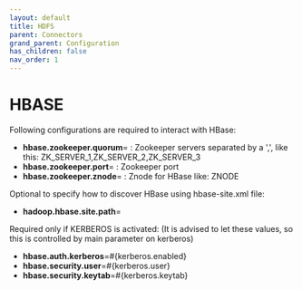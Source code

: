 ```yaml
---
layout: default
title: HDFS
parent: Connectors
grand_parent: Configuration
has_children: false
nav_order: 1
---
```


# HBASE

Following configurations are required to interact with HBase:

- **hbase.zookeeper.quorum**= : Zookeeper servers separated by a ',', like this: ZK_SERVER_1,ZK_SERVER_2,ZK_SERVER_3
- **hbase.zookeeper.port**= : Zookeeper port
- **hbase.zookeeper.znode**= : Znode for HBase like: ZNODE

Optional to specify how to discover HBase using hbase-site.xml file:

- **hadoop.hbase.site.path**=

Required only if KERBEROS is activated: (It is advised to let these values, so this is controlled by main parameter on kerberos)

- **hbase.auth.kerberos**=#{kerberos.enabled}
- **hbase.security.user**=#{kerberos.user}
- **hbase.security.keytab**=#{kerberos.keytab}
